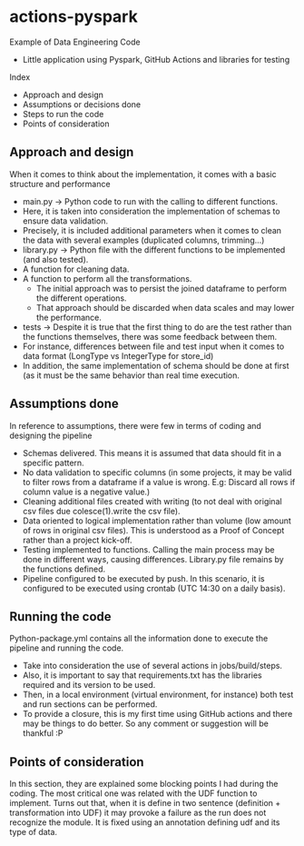 # actions-pyspark
Example of Data Engineering Code
- Little application using Pyspark, GitHub Actions and libraries for testing

Index
- Approach and design
- Assumptions or decisions done
- Steps to run the code
- Points of consideration

## Approach and design
When it comes to think about the implementation, it comes with a basic structure and performance
-  main.py -> Python code to run with the calling to different functions.
  - Here, it is taken into consideration the implementation of schemas to ensure data validation.
  - Precisely, it is included additional parameters when it comes to clean the data with several examples (duplicated columns, trimming...)
-  library.py -> Python file with the different functions to be implemented (and also tested).
  - A function for cleaning data.
  - A function to perform all the transformations.
    - The initial approach was to persist the joined dataframe to perform the different operations.
    - That approach should be discarded when data scales and may lower the performance.
-  tests -> Despite it is true that the first thing to do are the test rather than the functions themselves, there was some feedback between them.
  - For instance, differences between file and test input when it comes to data format (LongType vs IntegerType for store_id)
  - In addition, the same implementation of schema should be done at first (as it must be the same behavior than real time execution.

## Assumptions done
In reference to assumptions, there were few in terms of coding and designing the pipeline
- Schemas delivered. This means it is assumed that data should fit in a specific pattern.
- No data validation to specific columns (in some projects, it may be valid to filter rows from a dataframe if a value is wrong. E.g: Discard all rows if column value is a negative value.)
- Cleaning additional files created with writing (to not deal with original csv files due colesce(1).write the csv file).
- Data oriented to logical implementation rather than volume (low amount of rows in original csv files). This is understood as a Proof of Concept rather than a project kick-off.
- Testing implemented to functions. Calling the main process may be done in different ways, causing differences. Library.py file remains by the functions defined.
- Pipeline configured to be executed by push. In this scenario, it is configured to be executed using crontab (UTC 14:30 on a daily basis).

## Running the code
Python-package.yml contains all the information done to execute the pipeline and running the code.
- Take into consideration the use of several actions in jobs/build/steps.
- Also, it is important to say that requirements.txt has the libraries required and its version to be used.
- Then, in a local environment (virtual environment, for instance) both test and run sections can be performed.
- To provide a closure, this is my first time using GitHub actions and there may be things to do better. So any comment or suggestion will be thankful :P

## Points of consideration
In this section, they are explained some blocking points I had during the coding. The most critical one was related with the UDF function to implement.
Turns out that, when it is define in two sentence (definition + transformation into UDF) it may provoke a failure as the run does not recognize the module.
It is fixed using an annotation defining udf and its type of data.
